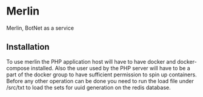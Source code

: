 # Merlin
Merlin, BotNet as a service

## Installation

To use merlin the PHP application host will have to have docker and docker-compose installed.
Also the user used by the PHP server will have to be a part of the docker group to have sufficient permission to spin up containers.
Before any other operation can be done you need to run the load file under /src/txt to load the sets for uuid generation on the redis database.
